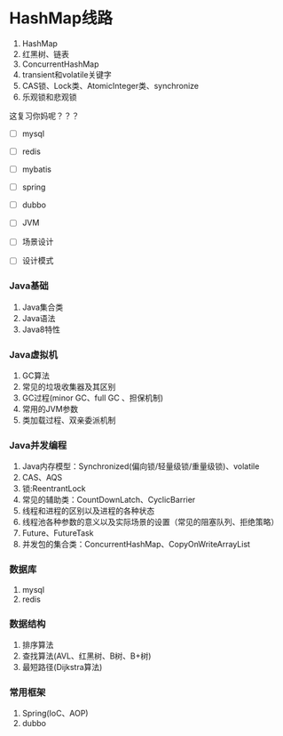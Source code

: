 # HashMap线路

1. HashMap
2. 红黑树、链表
3. ConcurrentHashMap
4. transient和volatile关键字
5. CAS锁、Lock类、AtomicInteger类、synchronize
6. 乐观锁和悲观锁

这复习你妈呢？？？



* [ ] mysql
* [ ] redis
* [ ] mybatis
* [ ] spring
* [ ] dubbo
* [ ] JVM
* [ ] 场景设计
* [ ] 设计模式



### Java基础

1. Java集合类
2. Java语法
3. Java8特性

### Java虚拟机

1. GC算法
2. 常见的垃圾收集器及其区别
3. GC过程(minor GC、full GC 、担保机制)
4. 常用的JVM参数
5. 类加载过程、双亲委派机制

### Java并发编程

1. Java内存模型：Synchronized(偏向锁/轻量级锁/重量级锁)、volatile
2. CAS、AQS
3. 锁:ReentrantLock
4. 常见的辅助类：CountDownLatch、CyclicBarrier
5. 线程和进程的区别以及进程的各种状态
6. 线程池各种参数的意义以及实际场景的设置（常见的阻塞队列、拒绝策略）
7. Future、FutureTask
8. 并发包的集合类：ConcurrentHashMap、CopyOnWriteArrayList

### 数据库

1. mysql
2. redis

### 数据结构

1. 排序算法
2. 查找算法(AVL、红黑树、B树、B+树)
3. 最短路径(Dijkstra算法)

### 常用框架

1. Spring(IoC、AOP)
2. dubbo